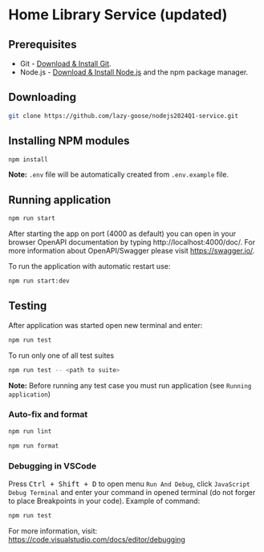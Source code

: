 # Home Library Service (updated)

## Prerequisites

- Git - [Download & Install Git](https://git-scm.com/downloads).
- Node.js - [Download & Install Node.js](https://nodejs.org/en/download/) and the npm package manager.

## Downloading

```bash
git clone https://github.com/lazy-goose/nodejs2024Q1-service.git
```

## Installing NPM modules

```bash
npm install
```

__Note:__ `.env` file will be automatically created from `.env.example` file.

## Running application

```bash
npm run start
```

After starting the app on port (4000 as default) you can open
in your browser OpenAPI documentation by typing http://localhost:4000/doc/.
For more information about OpenAPI/Swagger please visit https://swagger.io/.

To run the application with automatic restart use:

```bash
npm run start:dev
```

## Testing

After application was started open new terminal and enter:

<!-- To run all tests without authorization -->

```bash
npm run test
```

To run only one of all test suites

```bash
npm run test -- <path to suite>
```

__Note:__ Before running any test case you must run application (see `Running application`)

<!-- To run all test with authorization

```
npm run test:auth
```

To run only specific test suite with authorization

```
npm run test:auth -- <path to suite>
``` -->

### Auto-fix and format

```bash
npm run lint
```

```bash
npm run format
```

### Debugging in VSCode

Press <kbd>Ctrl + Shift + D</kbd> to open menu `Run And Debug`, click `JavaScript Debug Terminal` and enter your command in opened terminal (do not forger to place Breakpoints in your code). Example of command:
```bash
npm run test
```

For more information, visit: https://code.visualstudio.com/docs/editor/debugging
